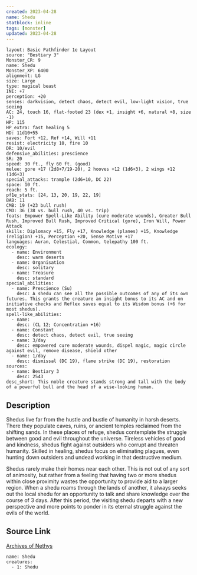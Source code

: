 ```yaml
---
created: 2023-04-28
name: Shedu
statblock: inline
tags: [monster]
updated: 2023-04-28
---
```

```statblock
layout: Basic Pathfinder 1e Layout
source: "Bestiary 3"
Monster_CR: 9
name: Shedu
Monster_XP: 6400
alignment: LG
size: Large
type: magical beast
INI: +7
perception: +20
senses: darkvision, detect chaos, detect evil, low-light vision, true seeing
AC: 24, touch 16, flat-footed 23 (dex +1, insight +6, natural +8, size -1)
HP: 115
HP_extra: fast healing 5
HD: 11d10+55
saves: Fort +12, Ref +14, Will +11
resist: electricity 10, fire 10
DR: 10/evil
defensive_abilities: prescience
SR: 20
speed: 30 ft., fly 60 ft. (good)
melee: gore +17 (2d8+7/19-20), 2 hooves +12 (1d6+3), 2 wings +12 (1d6+3)
special_attacks: trample (2d6+10, DC 22)
space: 10 ft.
reach: 5 ft.
pf1e_stats: [24, 13, 20, 19, 22, 19]
BAB: 11
CMB: 19 (+23 bull rush)
CMD: 36 (38 vs. bull rush, 40 vs. trip)
feats: Empower Spell-Like Ability (cure moderate wounds), Greater Bull Rush, Improved Bull Rush, Improved Critical (gore), Iron Will, Power Attack
skills: Diplomacy +15, Fly +17, Knowledge (planes) +15, Knowledge (religion) +15, Perception +20, Sense Motive +17
languages: Auran, Celestial, Common, telepathy 100 ft.
ecology:
  - name: Environment
    desc: warm deserts
  - name: Organisation
    desc: solitary
  - name: Treasure
    desc: standard
special_abilities:
  - name: Prescience (Su)
    desc: A shedu can see all the possible outcomes of any of its own futures. This grants the creature an insight bonus to its AC and on initiative checks and Reflex saves equal to its Wisdom bonus (+6 for most shedus).
spell-like_abilities:
  - name:
    desc: (CL 12; Concentration +16)
  - name: Constant
    desc: detect chaos, detect evil, true seeing
  - name: 3/day
    desc: empowered cure moderate wounds, dispel magic, magic circle against evil, remove disease, shield other
  - name: 1/day
    desc: dismissal (DC 19), flame strike (DC 19), restoration
sources:
  - name: Bestiary 3
    desc: 2543
desc_short: This noble creature stands strong and tall with the body of a powerful bull and the head of a wise-looking human.
```
## Description
Shedus live far from the hustle and bustle of humanity in harsh deserts. There they populate caves, ruins, or ancient temples reclaimed from the shifting sands. In these places of refuge, shedus contemplate the struggle between good and evil throughout the universe. Tireless vehicles of good and kindness, shedus fight against outsiders who corrupt and threaten humanity. Skilled in healing, shedus focus on eliminating plagues, even hunting down outsiders and undead working in that destructive medium.

Shedus rarely make their homes near each other. This is not out of any sort of animosity, but rather from a feeling that having two or more shedus within close proximity wastes the opportunity to provide aid to a larger region. When a shedu roams through the lands of another, it always seeks out the local shedu for an opportunity to talk and share knowledge over the course of 3 days. After this period, the visiting shedu departs with a new perspective and more points to ponder in its eternal struggle against the evils of the world.
## Source Link
[Archives of Nethys](https://aonprd.com/MonsterDisplay.aspx?ItemName=Shedu)
```encounter-table
name: Shedu
creatures:
  - 1: Shedu
```

